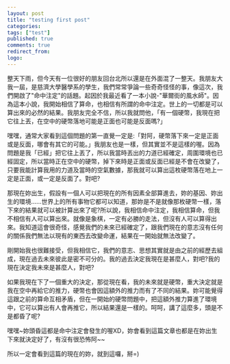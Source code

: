 ```yaml
---
layout: post
title: "testing first post"
categories:
tags: ["test"]
published: true
comments: true
redirect_from:
logo: 
---
```


整天下雨，但今天有一位很好的朋友回台北所以還是在外面混了一整天。我朋友大我一屆，是慈濟大學醫學系的學生，我們常常爭論一些奇奇怪怪的事，像這次，我們開啟了"命中注定"的話題。起因於我最近看了一本小說-"華爾街的風水師"。因為這本小說，我開始相信了算命，也相信有所謂的命中注定。世上的一切都是可以算出來的必然的結果。我朋友完全不信，所以我就問他，「有一個硬幣，我現在把它往上丟，在空中的硬幣落地可能是正面也可能是反面嗎?」
<!--more-->

嘿嘿，通常大家看到這個問題的第一直覺一定是:「對阿，硬幣落下來一定是正面或是反面，哪會有其它的可能。」我朋友也是一樣，但其實並不是這樣的喔。因為問題是我「已經」把它往上丟了，所以我當時丟出的力道已經確定，周圍環境也已經固定，所以當時正在空中的硬幣，掉下來時是正面或反面已經是不會在改變了，只要我能計算我用的力道及當時的空氣數據，那我就可以算出這枚硬幣落在地上一定是正面，或一定是反面了。對吧?

那現在妳出生，假設有一個人可以把現在的所有因素全部算進去，妳的基因、妳出生的環境......世界上的所有事物它都可以知道，那妳是不是就像那枚硬幣一樣，落下來的結果就可以被計算出來了呢?所以說，我相信命中注定，我相信算命，但我不相信有人可以算出來。就像是象棋，一定有必勝的走法，但沒有人可以算得出來。我知道這會很奇怪，感覺我們的未來已經確定了，跟我們現在的意志沒有任何的關係我們無法以現有的東西去改變命運，結果在一開始就無法改變了。

剛開始我也很難接受，但我相信它，我們的意志、思想其實就是由之前的經歷去組成，現在過去未來彼此是密不可分的。我的過去決定我現在是甚麼人，對吧?我的現在決定我未來是甚麼人，對吧?

如果我現在下了一個重大的決定，那從現在看，我的未來就是硬幣，重大決定就是我在空中再給它的推力，硬幣也會因這額外的推力而有了不同的結果。妳可能覺得這跟之前的算命互相矛盾，但在一開始的硬幣問題中，把這額外推力算進了環境中，它可以算出有人會再推它，所以結果還是一樣的。呵呵，講了這麼多，頭是不是都昏了呢?

嘿嘿~妳頭昏這都是命中注定會發生的喔XD，妳會看到這篇文章也都是在妳出生下來就決定好了，有沒有很恐怖阿~~

所以一定會看到這篇的現在的妳，就到這囉，掰=)